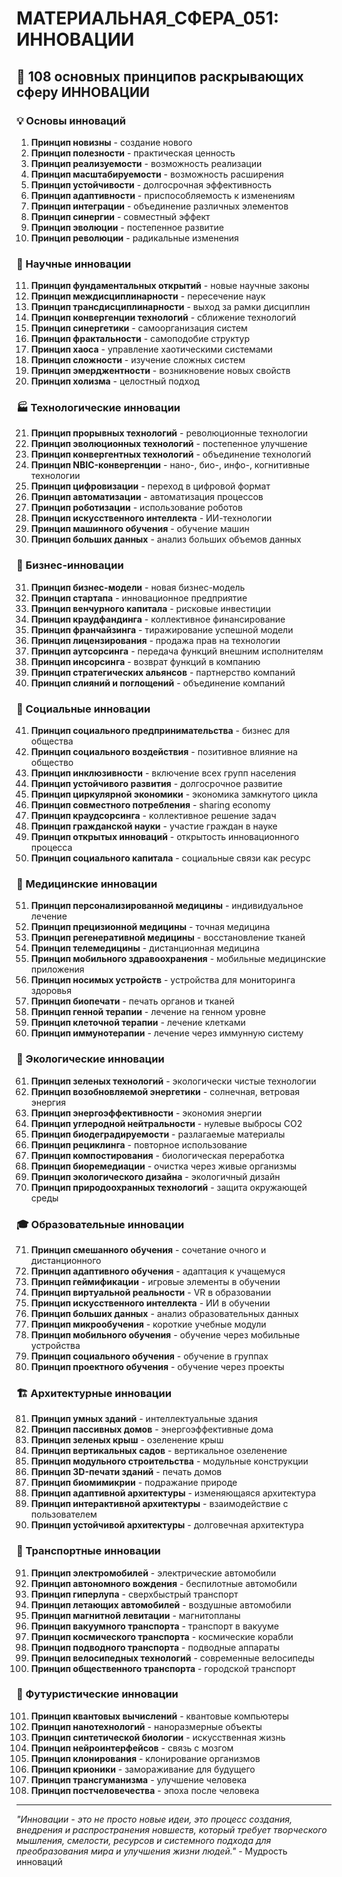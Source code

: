 # МАТЕРИАЛЬНАЯ_СФЕРА_051: ИННОВАЦИИ

## 🌟 108 основных принципов раскрывающих сферу ИННОВАЦИИ

### 💡 Основы инноваций

1. **Принцип новизны** - создание нового
2. **Принцип полезности** - практическая ценность
3. **Принцип реализуемости** - возможность реализации
4. **Принцип масштабируемости** - возможность расширения
5. **Принцип устойчивости** - долгосрочная эффективность
6. **Принцип адаптивности** - приспособляемость к изменениям
7. **Принцип интеграции** - объединение различных элементов
8. **Принцип синергии** - совместный эффект
9. **Принцип эволюции** - постепенное развитие
10. **Принцип революции** - радикальные изменения

### 🔬 Научные инновации

11. **Принцип фундаментальных открытий** - новые научные законы
12. **Принцип междисциплинарности** - пересечение наук
13. **Принцип трансдисциплинарности** - выход за рамки дисциплин
14. **Принцип конвергенции технологий** - сближение технологий
15. **Принцип синергетики** - самоорганизация систем
16. **Принцип фрактальности** - самоподобие структур
17. **Принцип хаоса** - управление хаотическими системами
18. **Принцип сложности** - изучение сложных систем
19. **Принцип эмерджентности** - возникновение новых свойств
20. **Принцип холизма** - целостный подход

### 🏭 Технологические инновации

21. **Принцип прорывных технологий** - революционные технологии
22. **Принцип эволюционных технологий** - постепенное улучшение
23. **Принцип конвергентных технологий** - объединение технологий
24. **Принцип NBIC-конвергенции** - нано-, био-, инфо-, когнитивные технологии
25. **Принцип цифровизации** - переход в цифровой формат
26. **Принцип автоматизации** - автоматизация процессов
27. **Принцип роботизации** - использование роботов
28. **Принцип искусственного интеллекта** - ИИ-технологии
29. **Принцип машинного обучения** - обучение машин
30. **Принцип больших данных** - анализ больших объемов данных

### 🏢 Бизнес-инновации

31. **Принцип бизнес-модели** - новая бизнес-модель
32. **Принцип стартапа** - инновационное предприятие
33. **Принцип венчурного капитала** - рисковые инвестиции
34. **Принцип краудфандинга** - коллективное финансирование
35. **Принцип франчайзинга** - тиражирование успешной модели
36. **Принцип лицензирования** - продажа прав на технологии
37. **Принцип аутсорсинга** - передача функций внешним исполнителям
38. **Принцип инсорсинга** - возврат функций в компанию
39. **Принцип стратегических альянсов** - партнерство компаний
40. **Принцип слияний и поглощений** - объединение компаний

### 🎯 Социальные инновации

41. **Принцип социального предпринимательства** - бизнес для общества
42. **Принцип социального воздействия** - позитивное влияние на общество
43. **Принцип инклюзивности** - включение всех групп населения
44. **Принцип устойчивого развития** - долгосрочное развитие
45. **Принцип циркулярной экономики** - экономика замкнутого цикла
46. **Принцип совместного потребления** - sharing economy
47. **Принцип краудсорсинга** - коллективное решение задач
48. **Принцип гражданской науки** - участие граждан в науке
49. **Принцип открытых инноваций** - открытость инновационного процесса
50. **Принцип социального капитала** - социальные связи как ресурс

### 🏥 Медицинские инновации

51. **Принцип персонализированной медицины** - индивидуальное лечение
52. **Принцип прецизионной медицины** - точная медицина
53. **Принцип регенеративной медицины** - восстановление тканей
54. **Принцип телемедицины** - дистанционная медицина
55. **Принцип мобильного здравоохранения** - мобильные медицинские приложения
56. **Принцип носимых устройств** - устройства для мониторинга здоровья
57. **Принцип биопечати** - печать органов и тканей
58. **Принцип генной терапии** - лечение на генном уровне
59. **Принцип клеточной терапии** - лечение клетками
60. **Принцип иммунотерапии** - лечение через иммунную систему

### 🌱 Экологические инновации

61. **Принцип зеленых технологий** - экологически чистые технологии
62. **Принцип возобновляемой энергетики** - солнечная, ветровая энергия
63. **Принцип энергоэффективности** - экономия энергии
64. **Принцип углеродной нейтральности** - нулевые выбросы CO2
65. **Принцип биодеградируемости** - разлагаемые материалы
66. **Принцип рециклинга** - повторное использование
67. **Принцип компостирования** - биологическая переработка
68. **Принцип биоремедиации** - очистка через живые организмы
69. **Принцип экологического дизайна** - экологичный дизайн
70. **Принцип природоохранных технологий** - защита окружающей среды

### 🎓 Образовательные инновации

71. **Принцип смешанного обучения** - сочетание очного и дистанционного
72. **Принцип адаптивного обучения** - адаптация к учащемуся
73. **Принцип геймификации** - игровые элементы в обучении
74. **Принцип виртуальной реальности** - VR в образовании
75. **Принцип искусственного интеллекта** - ИИ в обучении
76. **Принцип больших данных** - анализ образовательных данных
77. **Принцип микрообучения** - короткие учебные модули
78. **Принцип мобильного обучения** - обучение через мобильные устройства
79. **Принцип социального обучения** - обучение в группах
80. **Принцип проектного обучения** - обучение через проекты

### 🏗️ Архитектурные инновации

81. **Принцип умных зданий** - интеллектуальные здания
82. **Принцип пассивных домов** - энергоэффективные дома
83. **Принцип зеленых крыш** - озеленение крыш
84. **Принцип вертикальных садов** - вертикальное озеленение
85. **Принцип модульного строительства** - модульные конструкции
86. **Принцип 3D-печати зданий** - печать домов
87. **Принцип биомимикрии** - подражание природе
88. **Принцип адаптивной архитектуры** - изменяющаяся архитектура
89. **Принцип интерактивной архитектуры** - взаимодействие с пользователем
90. **Принцип устойчивой архитектуры** - долговечная архитектура

### 🚗 Транспортные инновации

91. **Принцип электромобилей** - электрические автомобили
92. **Принцип автономного вождения** - беспилотные автомобили
93. **Принцип гиперлупа** - сверхбыстрый транспорт
94. **Принцип летающих автомобилей** - воздушные автомобили
95. **Принцип магнитной левитации** - магнитопланы
96. **Принцип вакуумного транспорта** - транспорт в вакууме
97. **Принцип космического транспорта** - космические корабли
98. **Принцип подводного транспорта** - подводные аппараты
99. **Принцип велосипедных технологий** - современные велосипеды
100. **Принцип общественного транспорта** - городской транспорт

### 🔮 Футуристические инновации

101. **Принцип квантовых вычислений** - квантовые компьютеры
102. **Принцип нанотехнологий** - наноразмерные объекты
103. **Принцип синтетической биологии** - искусственная жизнь
104. **Принцип нейроинтерфейсов** - связь с мозгом
105. **Принцип клонирования** - клонирование организмов
106. **Принцип крионики** - замораживание для будущего
107. **Принцип трансгуманизма** - улучшение человека
108. **Принцип постчеловечества** - эпоха после человека

---

*"Инновации - это не просто новые идеи, это процесс создания, внедрения и распространения новшеств, который требует творческого мышления, смелости, ресурсов и системного подхода для преобразования мира и улучшения жизни людей."* - Мудрость инноваций
